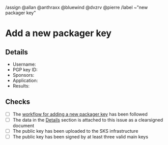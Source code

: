 <!--
This template is used when a new packager PGP public key needs to be added to
the distribution's keyring.
It is either used by the sponsor of a new packager or by an existing packager
when adding a new key for themself.
-->
/assign @allan @anthraxx @bluewind @dvzrv @pierre
/label ~"new packager key"
<!--
Please do not remove the above quick actions, which automatically label the
issue and assign relevant users.
-->

# Add a new packager key

## Details

- Username: <!-- Add the @-prefixed username -->
- PGP key ID: <!-- Add the "long format" key ID of the new PGP public key here -->
- Sponsors: <!-- Add the @-prefixed usernames of the sponsors -->
- Application: <!-- Add link to application, if this is the key of a new packager, else remove -->
- Results: <!-- Add link to results of application, if this is the key of a new packager, else remove -->

<!--
NOTE: Attach the above information as a clearsigned document to this ticket.
https://www.gnupg.org/gph/en/manual/x135.html

If this is the key of a new packager, one of their sponsors needs to do the
signature.
If this is a new key of an already existing packager, the packager themself
needs to do the signature.
-->

## Checks

- [ ] The [workflow for adding a new packager
  key](https://gitlab.archlinux.org/archlinux/archlinux-keyring/-/wikis/workflows/add-a-new-packager-key)
  has been followed
- [ ] The data in the [Details](#details) section is attached to this issue as
  a clearsigned document
- [ ] The public key has been uploaded to the SKS infrastructure
- [ ] The public key has been signed by at least three valid main keys
